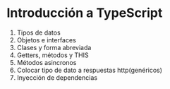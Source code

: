 # Introducción a TypeScript

1. Tipos de datos
2. Objetos e interfaces
3. Clases y forma abreviada
4. Getters, métodos y THIS
5. Métodos asincronos
6. Colocar tipo de dato a respuestas http(genéricos)
7. Inyección de dependencias